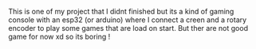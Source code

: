 This is one of my project that I didnt finished but its a kind of gaming console with an esp32 (or arduino) where I connect a creen and a rotary encoder to play some games that are load on start. But ther are not good game for now xd so its boring !
